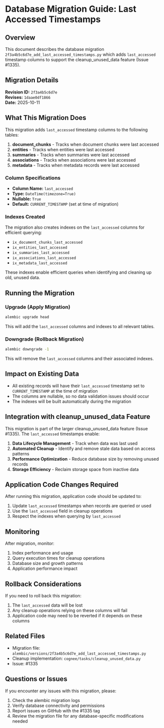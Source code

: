 # Database Migration Guide: Last Accessed Timestamps

## Overview

This document describes the database migration `2f3a4b5c6d7e_add_last_accessed_timestamps.py` which adds `last_accessed` timestamp columns to support the cleanup_unused_data feature (Issue #1335).

## Migration Details

**Revision ID:** `2f3a4b5c6d7e`  
**Revises:** `1daae0df1866`  
**Date:** 2025-10-11

## What This Migration Does

This migration adds `last_accessed` timestamp columns to the following tables:

1. **document_chunks** - Tracks when document chunks were last accessed
2. **entities** - Tracks when entities were last accessed
3. **summaries** - Tracks when summaries were last accessed
4. **associations** - Tracks when associations were last accessed
5. **metadata** - Tracks when metadata records were last accessed

### Column Specifications

- **Column Name:** `last_accessed`
- **Type:** `DateTime(timezone=True)`
- **Nullable:** `True`
- **Default:** `CURRENT_TIMESTAMP` (set at time of migration)

### Indexes Created

The migration also creates indexes on the `last_accessed` columns for efficient querying:

- `ix_document_chunks_last_accessed`
- `ix_entities_last_accessed`
- `ix_summaries_last_accessed`
- `ix_associations_last_accessed`
- `ix_metadata_last_accessed`

These indexes enable efficient queries when identifying and cleaning up old, unused data.

## Running the Migration

### Upgrade (Apply Migration)

```bash
alembic upgrade head
```

This will add the `last_accessed` columns and indexes to all relevant tables.

### Downgrade (Rollback Migration)

```bash
alembic downgrade -1
```

This will remove the `last_accessed` columns and their associated indexes.

## Impact on Existing Data

- All existing records will have their `last_accessed` timestamp set to `CURRENT_TIMESTAMP` at the time of migration
- The columns are nullable, so no data validation issues should occur
- The indexes will be built automatically during the migration

## Integration with cleanup_unused_data Feature

This migration is part of the larger cleanup_unused_data feature (Issue #1335). The `last_accessed` timestamps enable:

1. **Data Lifecycle Management** - Track when data was last used
2. **Automated Cleanup** - Identify and remove stale data based on access patterns
3. **Performance Optimization** - Reduce database size by removing unused records
4. **Storage Efficiency** - Reclaim storage space from inactive data

## Application Code Changes Required

After running this migration, application code should be updated to:

1. Update `last_accessed` timestamps when records are queried or used
2. Use the `last_accessed` field in cleanup operations
3. Respect the indexes when querying by `last_accessed`

## Monitoring

After migration, monitor:

1. Index performance and usage
2. Query execution times for cleanup operations
3. Database size and growth patterns
4. Application performance impact

## Rollback Considerations

If you need to roll back this migration:

1. The `last_accessed` data will be lost
2. Any cleanup operations relying on these columns will fail
3. Application code may need to be reverted if it depends on these columns

## Related Files

- Migration file: `alembic/versions/2f3a4b5c6d7e_add_last_accessed_timestamps.py`
- Cleanup implementation: `cognee/tasks/cleanup_unused_data.py`
- Issue: #1335

## Questions or Issues

If you encounter any issues with this migration, please:

1. Check the alembic migration logs
2. Verify database connectivity and permissions
3. Report issues on GitHub with the #1335 tag
4. Review the migration file for any database-specific modifications needed
